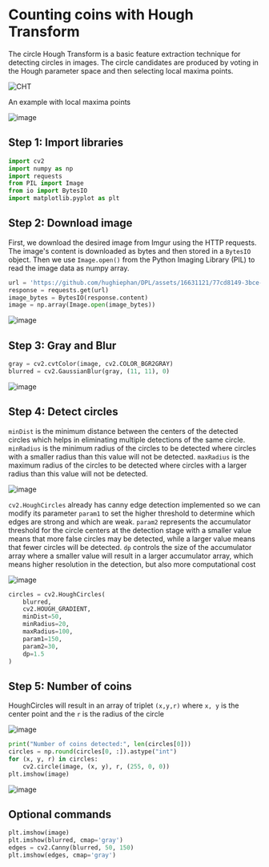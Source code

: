 # Counting coins with Hough Transform

The circle Hough Transform is a basic feature extraction technique for detecting circles in images. The circle candidates are produced by voting in the Hough parameter space and then selecting local maxima points.

![CHT](https://github.com/hughiephan/DPL/assets/16631121/3335891a-323e-4498-8cb4-bbd423034be0)

An example with local maxima points

![image](https://github.com/hughiephan/DPL/assets/16631121/5e621a46-19ec-4238-b33b-fdd03283bc7e)

## Step 1: Import libraries

```python
import cv2
import numpy as np
import requests
from PIL import Image
from io import BytesIO
import matplotlib.pyplot as plt
```

## Step 2: Download image

First, we download the desired image from Imgur using the HTTP requests. The image's content is downloaded as bytes and then stored in a `BytesIO` object. Then we use `Image.open()` from the Python Imaging Library (PIL) to read the image data as numpy array.

```python
url = 'https://github.com/hughiephan/DPL/assets/16631121/77cd8149-3bce-433e-ac00-c13057a6dcec'
response = requests.get(url)
image_bytes = BytesIO(response.content)
image = np.array(Image.open(image_bytes))
```

![image](https://github.com/hughiephan/DPL/assets/16631121/77cd8149-3bce-433e-ac00-c13057a6dcec)

## Step 3: Gray and Blur
```python
gray = cv2.cvtColor(image, cv2.COLOR_BGR2GRAY)
blurred = cv2.GaussianBlur(gray, (11, 11), 0)
```

![image](https://github.com/hughiephan/DPL/assets/16631121/c05eceec-462c-4a27-98cd-58da555a6204)

## Step 4: Detect circles

`minDist` is the minimum distance between the centers of the detected circles which helps in eliminating multiple detections of the same circle. `minRadius` is the minimum radius of the circles to be detected where circles with a smaller radius than this value will not be detected. `maxRadius` is the maximum radius of the circles to be detected where circles with a larger radius than this value will not be detected.

![image](https://github.com/hughiephan/DPL/assets/16631121/d986e57d-8053-4394-bd30-1e48ebe61050)
 
`cv2.HoughCircles` already has canny edge detection implemented so we can modify its parameter `param1` to set the higher threshold to determine which edges are strong and which are weak. `param2` represents the accumulator threshold for the circle centers at the detection stage with a smaller value means that more false circles may be detected, while a larger value means that fewer circles will be detected. `dp` controls the size of the accumulator array where a smaller value will result in a larger accumulator array, which means higher resolution in the detection, but also more computational cost

![image](https://github.com/hughiephan/DPL/assets/16631121/0963d052-4992-4d64-b4cb-6b8249279b13)

```python
circles = cv2.HoughCircles(
    blurred,
    cv2.HOUGH_GRADIENT,
    minDist=50,
    minRadius=20,
    maxRadius=100,
    param1=150,
    param2=30,
    dp=1.5
)
```


## Step 5: Number of coins

HoughCircles will result in an array of triplet `(x,y,r)` where `x, y` is the center point and the `r` is the radius of the circle

![image](https://github.com/hughiephan/DPL/assets/16631121/0c0633ae-fd41-4b70-b9c0-663a478bae6a)

```python
print("Number of coins detected:", len(circles[0]))
circles = np.round(circles[0, :]).astype("int")
for (x, y, r) in circles:
    cv2.circle(image, (x, y), r, (255, 0, 0))
plt.imshow(image)
```

![image](https://github.com/hughiephan/DPL/assets/16631121/6a1e1f02-39df-472b-a38b-edffa4d93b18)

## Optional commands
```python
plt.imshow(image)
plt.imshow(blurred, cmap='gray')
edges = cv2.Canny(blurred, 50, 150)
plt.imshow(edges, cmap='gray')
```
